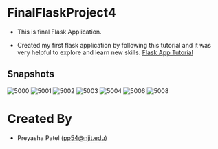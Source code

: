 # FinalFlaskProject4

- This is final Flask Application.

- Created my first flask application by following this tutorial and it was very helpful to explore and learn new skills.
[Flask App Tutorial](https://hackersandslackers.com/your-first-flask-application)

## Snapshots

![5000](https://user-images.githubusercontent.com/45910402/127793236-b7f65147-9394-4cb7-b52c-0550bca3568d.PNG)
![5001](https://user-images.githubusercontent.com/45910402/127793237-7679e8a9-d081-4243-bc93-80168462d05b.PNG)
![5002](https://user-images.githubusercontent.com/45910402/127793238-13252dbc-82cb-492a-ba6e-d751a4d0e818.PNG)
![5003](https://user-images.githubusercontent.com/45910402/127793239-62a20e60-2986-42a7-86dc-7d276398f4c2.PNG)
![5004](https://user-images.githubusercontent.com/45910402/127793240-acae68ae-c1b4-4e9a-8bf5-00bb8cea3491.PNG)
![5006](https://user-images.githubusercontent.com/45910402/127793242-5137e462-ee9d-4833-975d-158f25feca24.PNG)
![5008](https://user-images.githubusercontent.com/45910402/127793244-20caefc6-bd7e-4bd8-9f26-8c06092bdac9.PNG)

# Created By
- Preyasha Patel (pp54@njit.edu)


